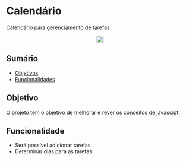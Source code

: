 # Calendário
Calendário para gerenciamento de tarefas 
<p align="center">
<img height="20px" src="http://img.shields.io/static/v1?label=STATUS&message=EM%20DESENVOLVIMENTO&color=GREEN&style=for-the-badge"/>
</p>

## Sumário
* [Objetivos](#objetivo)
* [Funcionalidades](#funcionalidade) 

## Objetivo
O projeto tem o objetivo de melhorar e rever os conceitos de javascipt.
## Funcionalidade
* Será possível adicionar tarefas
* Determinar dias para as tarefas
